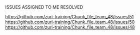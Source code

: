 ISSUES ASSIGNED TO ME RESOLVED

https://github.com/zuri-training/Chunk_file_team_48/issues/51
https://github.com/zuri-training/Chunk_file_team_48/issues/50
https://github.com/zuri-training/Chunk_file_team_48/issues/48
